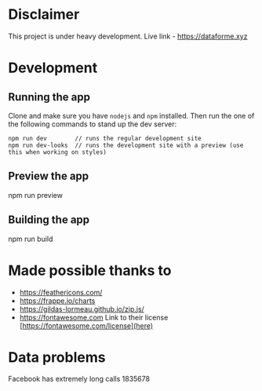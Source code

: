 # Disclaimer

This project is under heavy development.
Live link - https://dataforme.xyz


# Development

## Running the app

Clone and make sure you have `nodejs` and `npm` installed. Then run the one of the following commands to stand up the dev server:

```
npm run dev        // runs the regular development site
npm run dev-looks  // runs the development site with a preview (use this when working on styles)
```

## Preview the app
npm run preview

## Building the app
npm run build

# Made possible thanks to
* https://feathericons.com/
* https://frappe.io/charts
* https://gildas-lormeau.github.io/zip.js/
* https://fontawesome.com Link to their license [https://fontawesome.com/license](here)


# Data problems
Facebook has extremely long calls 1835678
